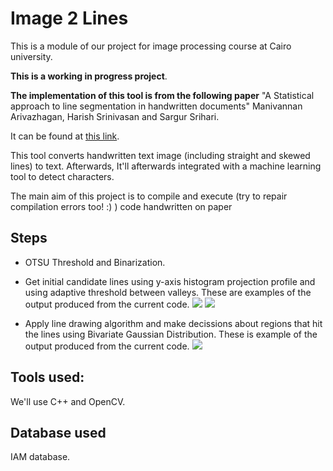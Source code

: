 # Image 2 Lines
This is a module of our project for image processing course at Cairo university.

**This is a working in progress project**.

**The implementation of this tool is from the following paper** "A Statistical approach to line segmentation in handwritten documents" Manivannan Arivazhagan, Harish Srinivasan and Sargur Srihari. 

  It can be found at [this link](http://citeseerx.ist.psu.edu/viewdoc/download?doi=10.1.1.88.5806&rep=rep1&type=pdf).

This tool converts handwritten text image (including straight and skewed lines) to text. Afterwards, It'll afterwards integrated with a machine learning tool to detect characters.

The main aim of this project is to compile and execute (try to repair compilation errors too! :) ) code handwritten on paper

## Steps
*  OTSU Threshold and Binarization.
* Get initial candidate lines using y-axis histogram projection profile and using adaptive threshold between valleys.
These are examples of the output produced from the current code.
![](https://i.imgur.com/961QuKN.jpg)
![](https://i.imgur.com/ZdAIQeO.jpg)

* Apply line drawing algorithm and make decissions about regions that hit the lines using Bivariate Gaussian Distribution.
These is example of the output produced from the current code.
![](https://i.imgur.com/GMqsSxc.jpg)
## Tools used:
We'll use C++ and OpenCV.

## Database used
IAM database.


